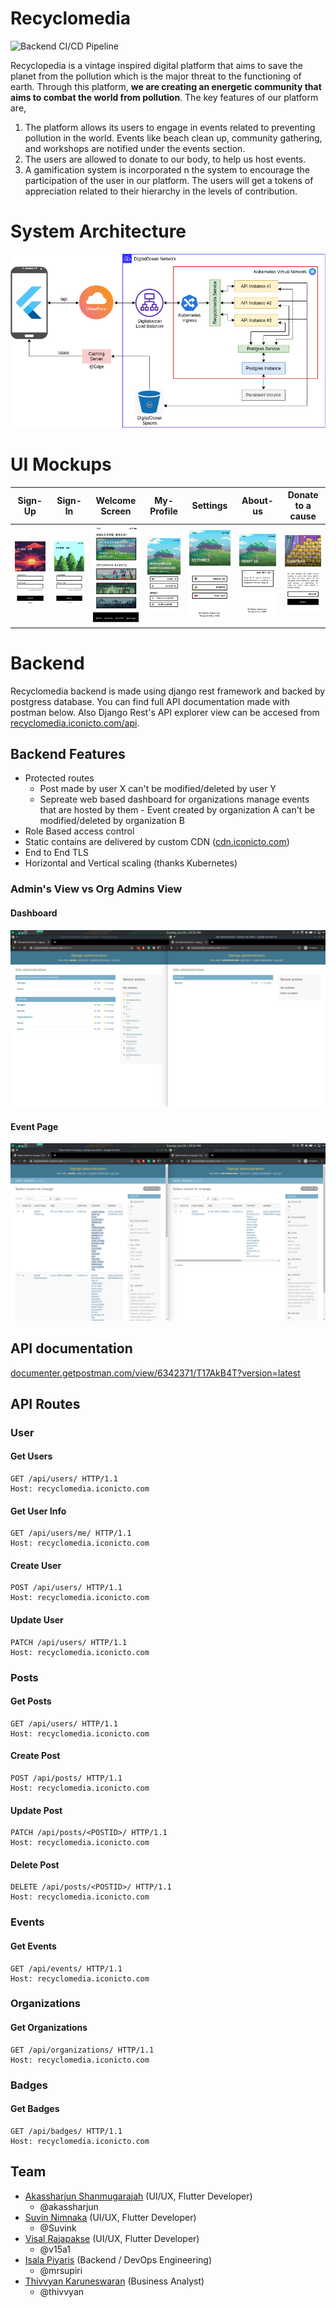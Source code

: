 # Recyclomedia

![Backend CI/CD Pipeline](https://github.com/Iconicto/recyclomedia/workflows/Backend%20CI/CD%20Pipeline/badge.svg?branch=master)

Recyclopedia is a vintage inspired digital platform that aims to save the planet from the pollution which is the major threat to the functioning of earth. Through this platform, **we are creating an energetic community that aims to combat the world from pollution**. The key features of our platform are,

1) The platform allows its users to engage in events related to preventing pollution in the world. Events like beach clean up, community gathering, and workshops are notified under the events section.
2) The users are allowed to donate to our body, to help us host events.
3) A gamification system is incorporated n the system to encourage the participation of the user in our platform. The users will get a tokens of appreciation related to their hierarchy in the levels of contribution.

# System Architecture

![system-architecture](docs/imgs/system-architecture.png)

# UI Mockups

| Sign-Up | Sign-In | Welcome Screen | My-Profile | Settings | About-us | Donate to a cause |
|:-:|:-:|:-:|:-:|:-:|:-:|:-:|
| ![sign-up screen](docs/imgs/mockups/1.png) | ![sign-in screen](docs/imgs/mockups/2.png) | ![welcome screen](docs/imgs/mockups/3.png) | ![my-profile screen](docs/imgs/mockups/4.png) | ![settings screen](docs/imgs/mockups/5.png) | ![about-us screen](docs/imgs/mockups/6.png) | ![donation screen](docs/imgs/mockups/7.png) |


# Backend

Recyclomedia backend is made using django rest framework and backed by postgress database. You can find full API documentation made with postman below. Also Django Rest's API explorer view can be accesed from [recyclomedia.iconicto.com/api](https://recyclomedia.iconicto.com/api).

## Backend Features

- Protected routes
  - Post made by user X can't be modified/deleted by user Y
  - Sepreate web based dashboard for organizations manage events that are hosted by them
        - Event created by organization A can't be modified/deleted by organization B
- Role Based access control
- Static contains are delivered by custom CDN ([cdn.iconicto.com](https://cdn.iconicto.com/))
- End to End TLS
- Horizontal and Vertical scaling (thanks Kubernetes)

### Admin's View vs Org Admins View

#### Dashboard

![Dashboard](docs/imgs/screenshot_1.png)

#### Event Page

![Event Page](docs/imgs/screenshot_2.png)

## API documentation

[documenter.getpostman.com/view/6342371/T17AkB4T?version=latest](https://documenter.getpostman.com/view/6342371/T17AkB4T?version=latest)

## API Routes

### User

#### Get Users

```http
GET /api/users/ HTTP/1.1
Host: recyclomedia.iconicto.com
```

#### Get User Info

```http
GET /api/users/me/ HTTP/1.1
Host: recyclomedia.iconicto.com
```

#### Create User

```http
POST /api/users/ HTTP/1.1
Host: recyclomedia.iconicto.com
```

#### Update User

```http
PATCH /api/users/ HTTP/1.1
Host: recyclomedia.iconicto.com
```

### Posts

#### Get Posts

```http
GET /api/users/ HTTP/1.1
Host: recyclomedia.iconicto.com
```

#### Create Post

```http
POST /api/posts/ HTTP/1.1
Host: recyclomedia.iconicto.com
```

#### Update Post

```http
PATCH /api/posts/<POSTID>/ HTTP/1.1
Host: recyclomedia.iconicto.com
```

#### Delete Post

```http
DELETE /api/posts/<POSTID>/ HTTP/1.1
Host: recyclomedia.iconicto.com
```

### Events

#### Get Events

```http
GET /api/events/ HTTP/1.1
Host: recyclomedia.iconicto.com
```

### Organizations

#### Get Organizations

```http
GET /api/organizations/ HTTP/1.1
Host: recyclomedia.iconicto.com
```

### Badges

#### Get Badges

```http
GET /api/badges/ HTTP/1.1
Host: recyclomedia.iconicto.com
```

## Team

- [Akassharjun Shanmugarajah](https://www.linkedin.com/in/akassharjun/) (UI/UX, Flutter Developer)
  - @akassharjun
- [Suvin Nimnaka](https://www.linkedin.com/in/suvink/) (UI/UX, Flutter Developer)
  - @Suvink
- [Visal Rajapakse](https://www.linkedin.com/in/visalrajapakse99/) (UI/UX, Flutter Developer)
  - @v15a1
- [Isala Piyaris](https://www.linkedin.com/in/isalapiyarisi/) (Backend / DevOps Engineering)
  - @mrsupiri
- [Thivvyan Karuneswaran](https://www.linkedin.com/in/thivvyankaruneswaran/) (Business Analyst)
  - @thivvyan